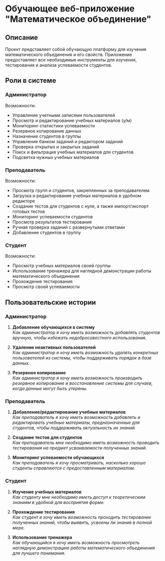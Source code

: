 # Обучающее веб-приложение "Математическое объединение"

## Описание

Проект представляет собой обучающую платформу для изучения математического объединения и его свойств. Приложение предоставляет все необходимые инструменты для изучения, тестирования и анализа успеваемости студентов.

## Роли в системе

### Администратор

Возможности:

- Управление учетными записями пользователей
- Просмотр и редактирование учебных материалов (у/м)
- Мониторинг статистики успеваемости
- Резервное копирование данных
- Назначение студентов в группы
- Управление банком заданий и редактором заданий
- Проверка открытых и закрытых заданий
- Поиск и фильтрация учебных материалов для студентов
- Подсветка нужных учебных материалов

### Преподаватель

Возможности:

- Просмотр групп и студентов, закрепленных за преподавателем
- Загрузка и редактирование учебных материалов в удобном редакторе
- Создание тестов для студентов с нуля, а также импорт/экспорт готовых тестов
- Мониторинг успеваемости студентов
- Просмотр результатов тестирования
- Ручная проверка заданий с развернутыми ответами
- Добавление студентов в группу

### Студент

Возможности:

- Просмотр учебных материалов своей группы
- Использование тренажера для наглядной демонстрации работы математического объединения
- Прохождение тестирования
- Просмотр своей успеваемости

## Пользовательские истории

### Администратор

1. **Добавление обучающихся в систему**  
   *Как администратор я хочу иметь возможность добавлять студентов вручную, чтобы избежать недобросовестного использования.*

2. **Удаление неактивных пользователей**  
   *Как администратор я хочу иметь возможность удалять конкретных пользователей из системы, чтобы поддерживать порядок в базе данных.*

3. **Резервное копирование**  
   *Как администратор я хочу иметь возможность производить резервное копирование и восстановление системы для случаев, когда данные могут быть утеряны.*

### Преподаватель

1. **Добавление/редактирование учебных материалов**  
   *Как преподаватель я хочу иметь возможность добавлять и редактировать учебные материалы, предназначенные для студентов, чтобы поддерживать актуальность их знаний.*

2. **Создание тестов для студентов**  
   *Как преподаватель мне необходимо иметь возможность проводить тестирования на предмет усваиваемости полученных знаний.*

3. **Мониторинг успеваемости обучающихся**  
   *Как преподаватель я хочу просматривать, насколько хорошо студенты справляются с предоставленным материалом.*

### Студент

1. **Изучение учебных материалов**  
   *Как студенту мне необходимо иметь доступ к теоретическим знаниям в удобной для восприятия форме.*

2. **Прохождение тестирования**  
   *Как студент я хочу иметь возможность проходить тестирование полученных знаний, чтобы выявить, усвоены ли знания в полной мере.*

3. **Использование тренажера**  
   *Как обучающийся я хочу иметь возможность просмотреть наглядную демонстрацию работы математического объединения для лучшего понимания.*

